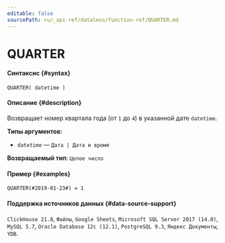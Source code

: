 ```yaml
---
editable: false
sourcePath: ru/_api-ref/datalens/function-ref/QUARTER.md
---
```


# QUARTER



#### Синтаксис {#syntax}


```
QUARTER( datetime )
```

#### Описание {#description}
Возвращает номер квартала года (от `1` до `4`) в указанной дате `datetime`.

**Типы аргументов:**
- `datetime` — `Дата | Дата и время`


**Возвращаемый тип**: `Целое число`

#### Пример {#examples}

```
QUARTER(#2019-01-23#) = 1
```


#### Поддержка источников данных {#data-source-support}

`ClickHouse 21.8`, `Файлы`, `Google Sheets`, `Microsoft SQL Server 2017 (14.0)`, `MySQL 5.7`, `Oracle Database 12c (12.1)`, `PostgreSQL 9.3`, `Яндекс Документы`, `YDB`.

